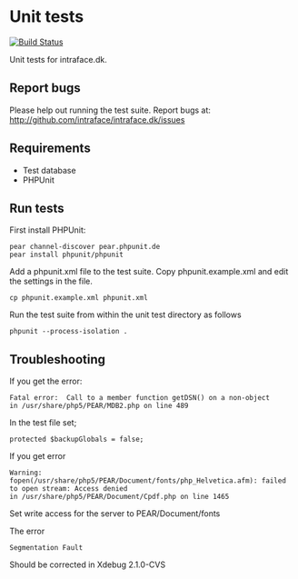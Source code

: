 Unit tests
==========

[![Build Status](https://secure.travis-ci.org/intraface/intraface.dk.png?branch=master)](http://travis-ci.org/intraface/intraface.dk)

Unit tests for intraface.dk.

Report bugs
-----------

Please help out running the test suite. Report bugs at: http://github.com/intraface/intraface.dk/issues

Requirements
------------

* Test database
* PHPUnit

Run tests
---------

First install PHPUnit:

    pear channel-discover pear.phpunit.de
    pear install phpunit/phpunit

Add a phpunit.xml file to the test suite. Copy phpunit.example.xml and edit the settings in the file.

    cp phpunit.example.xml phpunit.xml

Run the test suite from within the unit test directory as follows

    phpunit --process-isolation .
    
Troubleshooting
---------------

If you get the error:

    Fatal error:  Call to a member function getDSN() on a non-object 
    in /usr/share/php5/PEAR/MDB2.php on line 489

In the test file set; 

    protected $backupGlobals = false;

If you get error

    Warning:  fopen(/usr/share/php5/PEAR/Document/fonts/php_Helvetica.afm): failed to open stream: Access denied 
    in /usr/share/php5/PEAR/Document/Cpdf.php on line 1465

Set write access for the server to PEAR/Document/fonts

The error
    
    Segmentation Fault

Should be corrected in Xdebug 2.1.0-CVS
